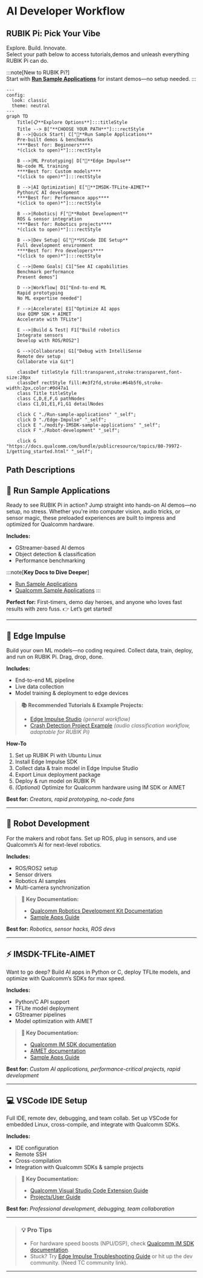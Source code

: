 # AI Developer Workflow

## RUBIK Pi: Pick Your Vibe

Explore. Build. Innovate.  
Select your path below to access tutorials,demos and unleash everything RUBIK Pi can do.

:::note[New to RUBIK Pi?]  
Start with [**Run Sample Applications**](./Run-sample-applications)  for instant demos—no setup needed.
:::

```mermaid
---
config:
  look: classic
  theme: neutral
---
graph TD
    Title[📋**Explore Options**]:::titleStyle
    Title --> B["**CHOOSE YOUR PATH**"]:::rectStyle
    B -->|Quick Start| C["🔗**Run Sample Applications**
    Pre-built demos & benchmarks
    ****Best for: Beginners****
    *(click to open)*"]:::rectStyle

    B -->|ML Prototyping| D["🔗**Edge Impulse**
    No-code ML training
    ****Best for: Custom models****
    *(click to open)*"]:::rectStyle

    B -->|AI Optimization| E["🔗**IMSDK-TFLite-AIMET**
    Python/C AI development
    ****Best for: Performance apps****
    *(click to open)*"]:::rectStyle

    B -->|Robotics| F["🔗**Robot Development**
    ROS & sensor integration
    ****Best for: Robotics projects****
    *(click to open)*"]:::rectStyle

    B -->|Dev Setup| G["🔗**VSCode IDE Setup**
    Full development environment
    ****Best for: Pro developers****
    *(click to open)*"]:::rectStyle

    C -->|Demo Goals| C1["See AI capabilities
    Benchmark performance
    Present demos"]

    D -->|Workflow| D1["End-to-end ML
    Rapid prototyping
    No ML expertise needed"]

    F -->|Accelerate| E1["Optimize AI apps
    Use QIMP SDK + AIMET
    Accelerate with TFLite"]

    E -->|Build & Test| F1["Build robotics
    Integrate sensors
    Develop with ROS/ROS2"]

    G -->|Collaborate| G1["Debug with IntelliSense
    Remote dev setup
    Collaborate via Git"]
    
    classDef titleStyle fill:transparent,stroke:transparent,font-size:20px
    classDef rectStyle fill:#e3f2fd,stroke:#64b5f6,stroke-width:2px,color:#0d47a1
    class Title titleStyle
    class C,D,E,F,G pathNodes
    class C1,D1,E1,F1,G1 detailNodes

    click C "./Run-sample-applications" "_self";
    click D "./Edge-Impulse" "_self";
    click E "./modify-IMSDK-sample-applications" "_self";
    click F "./Robot-development" "_self";
 
    click G "https://docs.qualcomm.com/bundle/publicresource/topics/80-79972-1/getting_started.html" "_self";
```

## Path Descriptions

## 🚀 **Run Sample Applications**

Ready to see RUBIK Pi in action?
Jump straight into hands-on AI demos—no setup, no stress. Whether you're into computer vision, audio tricks, or sensor magic, these preloaded experiences are built to impress and optimized for Qualcomm hardware.

**Includes:**  
- GStreamer-based AI demos  
- Object detection & classification  
- Performance benchmarking

:::note[**Key Docs to Dive Deeper**]   
- [Run Sample Applications](./Run-sample-applications) 
- [Qualcomm Sample Applications](https://docs.qualcomm.com/bundle/publicresource/topics/80-70018-50/overview.html)
:::

**Perfect for:** First-timers, demo day heroes, and anyone who loves fast results with zero fuss.
👉 Let’s get started!

---

## 🧠 **Edge Impulse**

Build your own ML models—no coding required. Collect data, train, deploy, and run on RUBIK Pi. Drag, drop, done.

**Includes:**
- End-to-end ML pipeline  
- Live data collection  
- Model training & deployment to edge devices

> **📚 Recommended Tutorials & Example Projects:**  
> - [Edge Impulse Studio](https://studio.edgeimpulse.com) *(general workflow)*  
> - [Crash Detection Project Example](https://docs.edgeimpulse.com/docs/tutorials/audio-classification) *(audio classification workflow, adaptable for RUBIK Pi)*  

**How-To**  
1. Set up RUBIK Pi with Ubuntu Linux  
2. Install Edge Impulse SDK  
3. Collect data & train model in Edge Impulse Studio  
4. Export Linux deployment package  
5. Deploy & run model on RUBIK Pi  
6. *(Optional)* Optimize for Qualcomm hardware using IM SDK or AIMET

**Best for:** *Creators, rapid prototyping, no-code fans*

---

## 🤖 **Robot Development**

For the makers and robot fans. Set up ROS, plug in sensors, and use Qualcomm’s AI for next-level robotics.

**Includes:**  
- ROS/ROS2 setup  
- Sensor drivers  
- Robotics AI samples  
- Multi-camera synchronization

> **📖 Key Documentation:**  
> - [Qualcomm Robotics Development Kit Documentation](https://docs.qualcomm.com/bundle/publicresource/topics/80-90441-2/introduction_1.html?product=1601111740057201&facet=Intelligent_Robotics_Function.SDK.2.0)  
> - [Sample Apps Guide](https://docs.qualcomm.com/bundle/publicresource/topics/80-90441-2/qir-sdk-sample-applications_3.html?product=1601111740057201&facet=Intelligent_Robotics_Function.SDK.2.0)

**Best for:** *Robotics, sensor hacks, ROS devs*

---

## ⚡ **IMSDK-TFLite-AIMET**

Want to go deep? Build AI apps in Python or C, deploy TFLite models, and optimize with Qualcomm’s SDKs for max speed.

**Includes:**  
- Python/C API support  
- TFLite model deployment  
- GStreamer pipelines  
- Model optimization with AIMET

> **📖 Key Documentation:**  
> - [Qualcomm IM SDK documentation](https://docs.qualcomm.com/bundle/publicresource/topics/80-70018-50/overview.html)  
> - [AIMET documentation](https://github.com/quic/aimet)
> - [Sample Apps Guide](https://docs.qualcomm.com/bundle/publicresource/topics/80-70018-50/example-applications.html)

**Best for:** *Custom AI applications, performance-critical projects, rapid development*

---

## 💻 **VSCode IDE Setup**

Full IDE, remote dev, debugging, and team collab. Set up VSCode for embedded Linux, cross-compile, and integrate with Qualcomm SDKs.

**Includes:**  
- IDE configuration  
- Remote SSH  
- Cross-compilation  
- Integration with Qualcomm SDKs & sample projects

> **📖 Key Documentation:**  
> - [Qualcomm Visual Studio Code Extension Guide](https://docs.qualcomm.com/bundle/publicresource/topics/80-79972-1/getting_started.html)  
> - [Projects/User Guide](https://docs.qualcomm.com/bundle/publicresource/topics/80-79972-1/user_guide.html)

**Best for:** *Professional development, debugging, team collaboration*

---

> ### 💡 **Pro Tips**
> - For hardware speed boosts (NPU/DSP), check [Qualcomm IM SDK documentation](https://docs.qualcomm.com/bundle/publicresource/topics/80-70018-50/overview.html).
> - Stuck? Try [Edge Impulse Troubleshooting Guide](https://docs.edgeimpulse.com/docs/troubleshooting) or hit up the dev community. (Need TC community link).

---